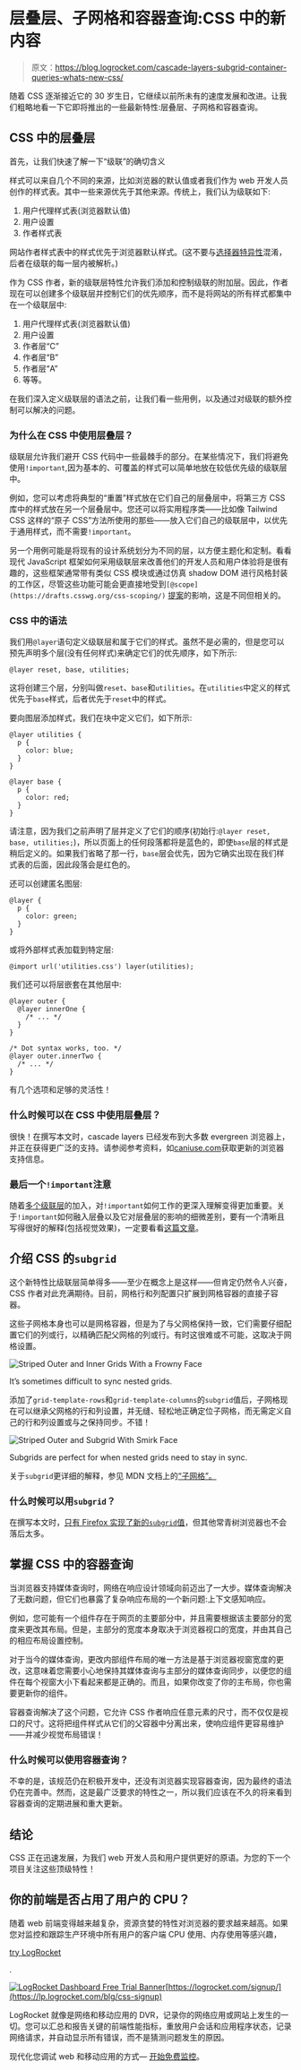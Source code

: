 # 层叠层、子网格和容器查询:CSS 中的新内容

> 原文：<https://blog.logrocket.com/cascade-layers-subgrid-container-queries-whats-new-css/>

随着 CSS 逐渐接近它的 30 岁生日，它继续以前所未有的速度发展和改进。让我们粗略地看一下它即将推出的一些最新特性:层叠层、子网格和容器查询。

## CSS 中的层叠层

首先，让我们快速了解一下“级联”的确切含义

样式可以来自几个不同的来源，比如浏览器的默认值或者我们作为 web 开发人员创作的样式表。其中一些来源优先于其他来源。传统上，我们认为级联如下:

1.  用户代理样式表(浏览器默认值)
2.  用户设置
3.  作者样式表

网站作者样式表中的样式优先于浏览器默认样式。(这不要与[选择器特异性](https://css-tricks.com/specifics-on-css-specificity/)混淆，后者在级联的每一层内被解析。)

作为 CSS 作者，新的级联层特性允许我们添加和控制级联的附加层。因此，作者现在可以创建多个级联层并控制它们的优先顺序，而不是将网站的所有样式都集中在一个级联层中:

1.  用户代理样式表(浏览器默认值)
2.  用户设置
3.  作者层“C”
4.  作者层“B”
5.  作者层“A”
6.  等等。

在我们深入定义级联层的语法之前，让我们看一些用例，以及通过对级联的额外控制可以解决的问题。

### 为什么在 CSS 中使用层叠层？

级联层允许我们避开 CSS 代码中一些最棘手的部分。在某些情况下，我们将避免使用`!important`,因为基本的、可覆盖的样式可以简单地放在较低优先级的级联层中。

例如，您可以考虑将典型的“重置”样式放在它们自己的层叠层中，将第三方 CSS 库中的样式放在另一个层叠层中。您还可以将实用程序类——比如像 Tailwind CSS 这样的“原子 CSS”方法所使用的那些——放入它们自己的级联层中，以优先于通用样式，而不需要`!important`。

另一个用例可能是将现有的设计系统划分为不同的层，以方便主题化和定制。看看现代 JavaScript 框架如何采用级联层来改善他们的开发人员和用户体验将是很有趣的，这些框架通常带有类似 CSS 模块或通过仿真 shadow DOM 进行风格封装的工作区，尽管这些功能可能会更直接地受到`[@scope](https://drafts.csswg.org/css-scoping/)` [提案](https://drafts.csswg.org/css-scoping/)的影响，这是不同但相关的。

### CSS 中的语法

我们用`@layer`语句定义级联层和属于它们的样式。虽然不是必需的，但是您可以预先声明多个层(没有任何样式)来确定它们的优先顺序，如下所示:

```
@layer reset, base, utilities;

```

这将创建三个层，分别叫做`reset`、`base`和`utilities`。在`utilities`中定义的样式优先于`base`样式，后者优先于`reset`中的样式。

要向图层添加样式，我们在块中定义它们，如下所示:

```
@layer utilities {
  p {
    color: blue;
  }
}

@layer base {
  p {
    color: red;
  }
}

```

请注意，因为我们之前声明了层并定义了它们的顺序(初始行:`@layer reset, base, utilities;`)，所以页面上的任何段落都将是蓝色的，即使`base`层的样式是稍后定义的。如果我们省略了那一行，`base`层会优先，因为它确实出现在我们样式表的后面，因此段落会是红色的。

还可以创建匿名图层:

```
@layer {
  p {
    color: green;
  }
}

```

或将外部样式表加载到特定层:

```
@import url('utilities.css') layer(utilities);

```

我们还可以将层嵌套在其他层中:

```
@layer outer {
  @layer innerOne {
    /* ... */
  }
}

/* Dot syntax works, too. */
@layer outer.innerTwo {
  /* ... */
}

```

有几个选项和足够的灵活性！

### 什么时候可以在 CSS 中使用层叠层？

很快！在撰写本文时，cascade layers 已经发布到大多数 evergreen 浏览器上，并正在获得更广泛的支持。请参阅参考资料，如[caniuse.com](https://caniuse.com/css-cascade-layers)获取更新的浏览器支持信息。

### 最后一个`!important`注意

随着[多个级联层](https://blog.logrocket.com/how-css-works-understanding-the-cascade-d181cd89a4d8/)的加入，对`!important`如何工作的更深入理解变得更加重要。关于`!important`如何融入层叠以及它对层叠层的影响的细微差别，要有一个清晰且写得很好的解释(包括视觉效果)，一定要看看[这篇文章](https://css-tricks.com/css-cascade-layers/)。

## 介绍 CSS 的`subgrid`

这个新特性比级联层简单得多——至少在概念上是这样——但肯定仍然令人兴奋，CSS 作者对此充满期待。目前，网格行和列配置只扩展到网格容器的直接子容器。

这些子网格本身也可以是网格容器，但是为了与父网格保持一致，它们需要仔细配置它们的列或行，以精确匹配父网格的列或行。有时这很难或不可能，这取决于网格设置。

![Striped Outer and Inner Grids With a Frowny Face](img/fc0b731e1aed8fe3378aea9d3c9b5710.png)

It’s sometimes difficult to sync nested grids.

添加了`grid-template-rows`和`grid-template-columns`的`subgrid`值后，子网格现在可以继承父网格的行和列设置，并无缝、轻松地正确定位子网格，而无需定义自己的行和列设置或与之保持同步。不错！

![Striped Outer and Subgrid With Smirk Face](img/cd2c51106ee616c89967a09c39b30226.png)

Subgrids are perfect for when nested grids need to stay in sync.

关于`subgrid`更详细的解释，参见 MDN 文档上的[“子网格”。](https://developer.mozilla.org/en-US/docs/Web/CSS/CSS_Grid_Layout/Subgrid)

### 什么时候可以用`subgrid`？

在撰写本文时，[只有 Firefox 实现了新的`subgrid`值](https://caniuse.com/css-subgrid)，但其他常青树浏览器也不会落后太多。

## 掌握 CSS 中的容器查询

当浏览器支持媒体查询时，网络在响应设计领域向前迈出了一大步。媒体查询解决了无数问题，但它们也暴露了复杂响应布局的一个新问题:上下文感知响应。

例如，您可能有一个组件存在于网页的主要部分中，并且需要根据该主要部分的宽度来更改其布局。但是，主部分的宽度本身取决于浏览器视口的宽度，并由其自己的相应布局设置控制。

对于当今的媒体查询，更改内部组件布局的唯一方法是基于浏览器视窗宽度的更改，这意味着您需要小心地保持其媒体查询与主部分的媒体查询同步，以便您的组件在每个视窗大小下看起来都是正确的。而且，如果你改变了你的主布局，你也需要更新你的组件。

容器查询解决了这个问题，它允许 CSS 作者响应任意元素的尺寸，而不仅仅是视口的尺寸。这将把组件样式从它们的父容器中分离出来，使响应组件更容易维护——并减少视觉布局错误！

### 什么时候可以使用容器查询？

不幸的是，该规范仍在积极开发中，还没有浏览器实现容器查询，因为最终的语法仍在完善中。然而，这是最广泛要求的特性之一，所以我们应该在不久的将来看到容器查询的定期进展和重大更新。

## 结论

CSS 正在迅速发展，为我们 web 开发人员和用户提供更好的原语。为您的下一个项目关注这些顶级特性！

## 你的前端是否占用了用户的 CPU？

随着 web 前端变得越来越复杂，资源贪婪的特性对浏览器的要求越来越高。如果您对监控和跟踪生产环境中所有用户的客户端 CPU 使用、内存使用等感兴趣，

[try LogRocket](https://lp.logrocket.com/blg/css-signup)

.

[![LogRocket Dashboard Free Trial Banner](img/dacb06c713aec161ffeaffae5bd048cd.png)](https://lp.logrocket.com/blg/css-signup)[https://logrocket.com/signup/](https://lp.logrocket.com/blg/css-signup)

LogRocket 就像是网络和移动应用的 DVR，记录你的网络应用或网站上发生的一切。您可以汇总和报告关键的前端性能指标，重放用户会话和应用程序状态，记录网络请求，并自动显示所有错误，而不是猜测问题发生的原因。

现代化您调试 web 和移动应用的方式— [开始免费监控](https://lp.logrocket.com/blg/css-signup)。